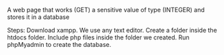 A web page that works (GET) a sensitive value of type (INTEGER) and stores it in a database

Steps:
Download xampp.
We use any text editor.
Create a folder inside the htdocs folder.
Include php files inside the folder we created.
Run phpMyadmin to create the database.
